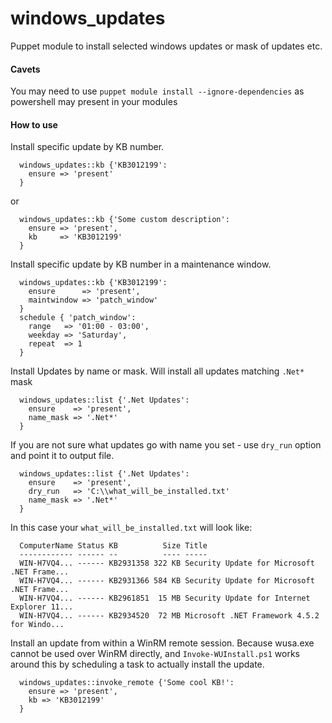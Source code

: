 # windows_updates

Puppet module to install selected windows updates or mask of updates etc.

#### Cavets

You may need to use `puppet module install --ignore-dependencies` as powershell may present in your modules

#### How to use

Install specific update by KB number.

```puppet
  windows_updates::kb {'KB3012199':
    ensure => 'present'
  }
````
 or
```puppet
  windows_updates::kb {'Some custom description':
    ensure => 'present',
    kb     => 'KB3012199'
  }
````

Install specific update by KB number in a maintenance window.

```puppet
  windows_updates::kb {'KB3012199':
    ensure      => 'present',
    maintwindow => 'patch_window'
  }
  schedule { 'patch_window':
    range   => '01:00 - 03:00',
    weekday => 'Saturday',
    repeat  => 1
  }
````

Install Updates by name or mask. Will install all updates matching `.Net*` mask

```puppet
  windows_updates::list {'.Net Updates':
    ensure    => 'present',
    name_mask => '.Net*'
  }
````

If you are not sure what updates go with name you set - use `dry_run` option and point it to output file.

```puppet
  windows_updates::list {'.Net Updates':
    ensure    => 'present',
    dry_run   => 'C:\\what_will_be_installed.txt'
    name_mask => '.Net*'
  }
````

In this case your `what_will_be_installed.txt` will look like:

```csv
  ComputerName Status KB          Size Title
  ------------ ------ --          ---- -----
  WIN-H7VQ4... ------ KB2931358 322 KB Security Update for Microsoft .NET Frame...
  WIN-H7VQ4... ------ KB2931366 584 KB Security Update for Microsoft .NET Frame...
  WIN-H7VQ4... ------ KB2961851  15 MB Security Update for Internet Explorer 11...
  WIN-H7VQ4... ------ KB2934520  72 MB Microsoft .NET Framework 4.5.2 for Windo...
```

Install an update from within a WinRM remote session. Because wusa.exe cannot be used over WinRM directly, and `Invoke-WUInstall.ps1` works around this by scheduling a task to actually install the update.

```puppet
  windows_updates::invoke_remote {'Some cool KB!':
    ensure => 'present',
    kb => 'KB3012199'
  }
```
